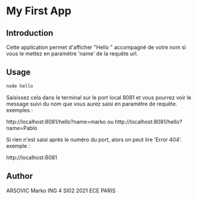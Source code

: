 # My First App

## Introduction

Cette application permet d'afficher "Hello " accompagné de votre nom si vous le mettez en paramètre 'name' de la requête url.


## Usage

```bash
node hello
```
Saisissez cela dans le terminal sur le port local 8081 et vous pourrez voir le message suivi du nom que vous aurez saisi en paramètre de requête.
exemples :

http://localhost:8081/hello?name=marko
ou
http://localhost:8081/hello?name=Pablo


Si rien n'est saisi après le numéro du port, alors on peut lire 'Error 404'.
exemple : 

http://localhost:8081

## Author
ARSOVIC Marko
ING 4 SI02 2021
ECE PARIS
